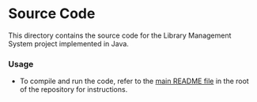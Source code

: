 # Source Code

This directory contains the source code for the Library Management System project implemented in Java. 

### Usage
- To compile and run the code, refer to the [main README file](https://github.com/ntua-el20889/LibraryManagementSystem/tree/main) in the root of the repository for instructions.

